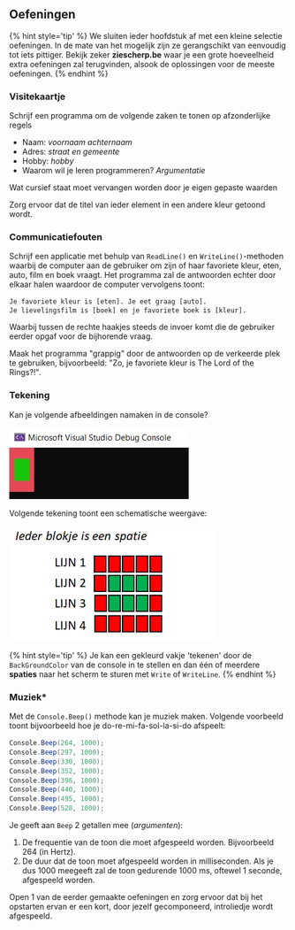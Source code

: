 
## Oefeningen


{% hint style='tip' %}
We sluiten ieder hoofdstuk af met een kleine selectie oefeningen. In de mate van het mogelijk zijn ze gerangschikt van eenvoudig tot iets pittiger. Bekijk zeker **ziescherp.be** waar je een grote hoeveelheid extra oefeningen zal terugvinden, alsook de oplossingen voor de meeste oefeningen.
{% endhint %}

### Visitekaartje

Schrijf een programma om de volgende zaken te tonen op afzonderlijke regels
* Naam: *voornaam achternaam*
* Adres: *straat en gemeente* 
* Hobby: *hobby*
* Waarom wil je leren programmeren? *Argumentatie*

Wat cursief staat moet vervangen worden door je eigen gepaste waarden

Zorg ervoor dat de titel van ieder element in een andere kleur getoond wordt.


### Communicatiefouten

Schrijf een applicatie met behulp van ``ReadLine()`` en ``WriteLine()``-methoden waarbij de computer aan de gebruiker om zijn of haar favoriete kleur, eten, auto, film en boek vraagt. Het programma zal de antwoorden echter door elkaar halen waardoor de computer vervolgens toont: 


```text
Je favoriete kleur is [eten]. Je eet graag [auto]. 
Je lievelingsfilm is [boek] en je favoriete boek is [kleur].
```

Waarbij tussen de rechte haakjes steeds de invoer komt die de gebruiker eerder opgaf voor de bijhorende vraag.

Maak het programma "grappig" door de antwoorden op de verkeerde plek te gebruiken, bijvoorbeeld: "Zo, je favoriete kleur is The Lord of the Rings?!".


### Tekening

Kan je volgende afbeeldingen namaken in de console?

![](../assets/0_intro/exbol.jpg)


Volgende tekening toont een schematische weergave:

![](../assets/0_intro/kleur.jpg)

{% hint style='tip' %}
Je kan een gekleurd vakje 'tekenen' door de ``BackGroundColor`` van de console in te stellen en dan één of meerdere **spaties** naar het scherm te sturen met ``Write`` of ``WriteLine``.
{% endhint %}

### Muziek*

Met de ``Console.Beep()`` methode kan je muziek maken. Volgende voorbeeld toont bijvoorbeeld hoe je do-re-mi-fa-sol-la-si-do afspeelt:

```csharp
Console.Beep(264, 1000);
Console.Beep(297, 1000);
Console.Beep(330, 1000);
Console.Beep(352, 1000);
Console.Beep(396, 1000);
Console.Beep(440, 1000);
Console.Beep(495, 1000);
Console.Beep(528, 1000);
```

Je geeft aan ``Beep`` 2 getallen mee (*argumenten*):

1. De frequentie van de toon die moet afgespeeld worden. Bijvoorbeeld 264 (in Hertz).
2. De duur dat de toon moet afgespeeld worden in milliseconden. Als je dus 1000 meegeeft zal de toon gedurende 1000 ms, oftewel 1 seconde, afgespeeld worden.

Open 1 van de eerder gemaakte oefeningen en zorg ervoor dat bij het opstarten ervan er een kort, door jezelf gecomponeerd, introliedje wordt afgespeeld.



